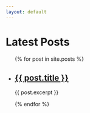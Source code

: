 ```yaml
---
layout: default
---
```


<!-- <h1>{{ "Hello, Hello, Hello" | downcase }}</h1> -->

<h1>Latest Posts</h1>

<ul>
    {% for post in site.posts %}
        <li>
            <h2><a href="{{ post.url }}">{{ post.title }}</a></h2>
            <p>{{ post.excerpt }}</p>
        </li>
    {% endfor %}
</ul>
